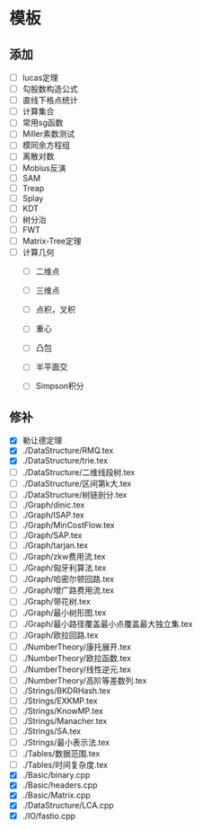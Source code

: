 # 模板

## 添加

+ [ ] lucas定理
+ [ ] 勾股数构造公式
+ [ ] 直线下格点统计
+ [ ] 计算集合
+ [ ] 常用sg函数
+ [ ] Miller素数测试
+ [ ] 模同余方程组
+ [ ] 离散对数
+ [ ] Mobius反演
+ [ ] SAM
+ [ ] Treap
+ [ ] Splay
+ [ ] KDT
+ [ ] 树分治
+ [ ] FWT
+ [ ] Matrix-Tree定理
+ [ ] 计算几何
	+ [ ] 二维点
	+ [ ] 三维点
	+ [ ] 点积，叉积
	+ [ ] 重心
	+ [ ] 凸包
	+ [ ] 半平面交
	+ [ ] Simpson积分
	


## 修补
+ [X] 勒让德定理
+ [X] ./DataStructure/RMQ.tex
+ [X] ./DataStructure/trie.tex
+ [ ] ./DataStructure/二维线段树.tex
+ [ ] ./DataStructure/区间第k大.tex
+ [ ] ./DataStructure/树链剖分.tex
+ [ ] ./Graph/dinic.tex
+ [ ] ./Graph/ISAP.tex
+ [ ] ./Graph/MinCostFlow.tex
+ [ ] ./Graph/SAP.tex
+ [ ] ./Graph/tarjan.tex
+ [ ] ./Graph/zkw费用流.tex
+ [ ] ./Graph/匈牙利算法.tex
+ [ ] ./Graph/哈密尔顿回路.tex
+ [ ] ./Graph/增广路费用流.tex
+ [ ] ./Graph/带花树.tex
+ [ ] ./Graph/最小树形图.tex
+ [ ] ./Graph/最小路径覆盖最小点覆盖最大独立集.tex
+ [ ] ./Graph/欧拉回路.tex
+ [ ] ./NumberTheory/康托展开.tex
+ [ ] ./NumberTheory/欧拉函数.tex
+ [ ] ./NumberTheory/线性逆元.tex
+ [ ] ./NumberTheory/高阶等差数列.tex
+ [ ] ./Strings/BKDRHash.tex
+ [ ] ./Strings/EXKMP.tex
+ [ ] ./Strings/KnowMP.tex
+ [ ] ./Strings/Manacher.tex
+ [ ] ./Strings/SA.tex
+ [ ] ./Strings/最小表示法.tex
+ [ ] ./Tables/数据范围.tex
+ [ ] ./Tables/时间复杂度.tex
+ [X] ./Basic/binary.cpp
+ [X] ./Basic/headers.cpp
+ [X] ./Basic/Matrix.cpp
+ [X] ./DataStructure/LCA.cpp
+ [X] ./IO/fastio.cpp
